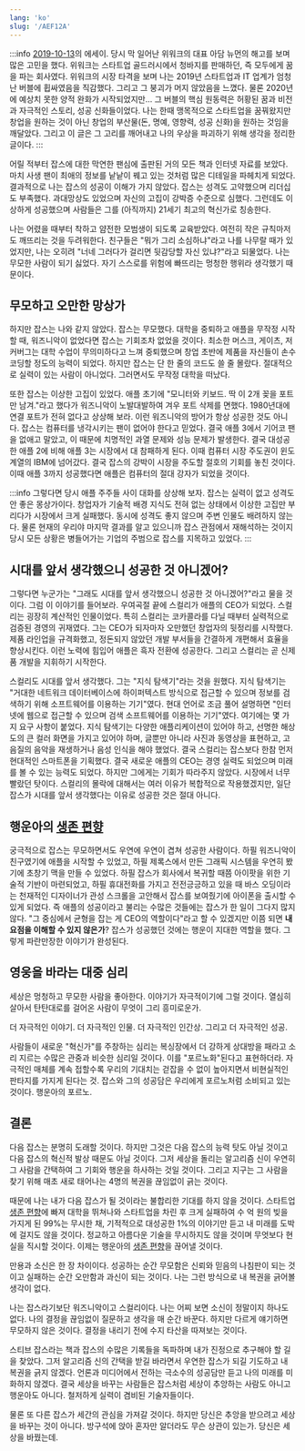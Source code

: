 ```yaml
---
lang: 'ko'
slug: '/AEF12A'
---
```


:::info
[2019-10-13](./../.././docs/journals/2019-10-13.md)의 에세이.
당시 막 일어난 위워크의 대표 아담 뉴먼의 해고를 보며 많은 고민을 했다.
위워크는 스타트업 골드러시에서 청바지를 판매하던, 즉 모두에게 꿈을 파는 회사였다.
위워크의 시장 타격을 보며 나는 2019년 스타트업과 IT 업계가 엄청난 버블에 휩싸였음을 직감했다.
그리고 그 붕괴가 머지 않았음을 느꼈다.
물론 2020년에 예상치 못한 양적 완화가 시작되었지만...
그 버블의 핵심 원동력은 허황된 꿈과 비전과 자극적인 스토리, 성공 신화들이었다.
나는 한때 맹목적으로 스타트업을 꿈꿔왔지만
창업을 원하는 것이 아닌 창업의 부산물(돈, 명예, 영향력, 성공 신화)을 원하는 것임을 깨달았다.
그리고 이 글은 그 고리를 깨어내고 나의 우상을 파괴하기 위해 생각을 정리한 글이다.
:::

어릴 적부터 잡스에 대한 막연한 팬심에 출판된 거의 모든 책과 인터넷 자료를 보았다.
마치 사생 팬이 최애의 정보를 낱낱이 꿰고 있는 것처럼 많은 디테일을 파헤치게 되었다.
결과적으로 나는 잡스의 성공이 이해가 가지 않았다.
잡스는 성격도 고약했으며 리더십도 부족했다.
과대망상도 있었으며 자신의 고집이 강박증 수준으로 심했다.
그런데도 이상하게 성공했으며 사람들은 그를 (아직까지) 21세기 최고의 혁신가로 칭송한다.

나는 어렸을 때부터 착하고 얌전한 모범생이 되도록 교육받았다.
여전히 작은 규칙마저도 깨뜨리는 것을 두려워한다.
친구들은 "뭐가 그리 소심하냐"라고 나를 나무랄 때가 있었지만,
나는 오히려 "너네 그러다가 걸리면 뒷감당할 자신 있냐?"라고 되물었다.
나는 무모한 사람이 되기 싫었다.
자기 스스로를 위험에 빠뜨리는 멍청한 행위라 생각했기 때문이다.

## 무모하고 오만한 망상가

하지만 잡스는 나와 같지 않았다.
잡스는 무모했다.
대학을 중퇴하고 애플을 무작정 시작할 때, 워즈니악이 없었다면 잡스는 기회조차 없었을 것이다.
최소한 머스크, 게이츠, 저커버그는 대학 수업이 무의미하다고 느껴 중퇴했으며
창업 초반에 제품을 자신들이 손수 코딩할 정도의 능력이 되었다.
하지만 잡스는 단 한 줄의 코드도 쓸 줄 몰랐다.
절대적으로 실력이 있는 사람이 아니었다.
그러면서도 무작정 대학을 떠났다.

또한 잡스는 이상한 고집이 있었다.
애플 초기에 "모니터와 키보드. 딱 이 2개 꽂을 포트만 남겨."라고 했다가 워즈니악이 노발대발하여 겨우 포트 삭제를 면했다.
1980년대에 연결 포트가 전혀 없다고 상상해 보라.
이런 워즈니악의 방어가 항상 성공한 것도 아니다.
잡스는 컴퓨터를 냉각시키는 팬이 없어야 한다고 믿었다.
결국 애플 3에서 기어코 팬을 없애고 말았고, 이 때문에 치명적인 과열 문제와 성능 문제가 발생한다.
결국 대성공한 애플 2에 비해 애플 3는 시장에서 대 참패하게 된다.
이때 컴퓨터 시장 주도권이 윈도 계열의 IBM에 넘어갔다.
결국 잡스의 강박이 시장을 주도할 절호의 기회를 놓친 것이다.
이때 애플 3까지 성공했다면 애플은 컴퓨터의 절대 강자가 되었을 것이다.

:::info
그렇다면 당시 애플 주주들 사이 대화를 상상해 보자.
잡스는 실력이 없고 성격도 안 좋은 몽상가이다.
창업자가 기술적 배경 지식도 전혀 없는 상태에서 이상한 고집만 부리다가 시장에서 크게 실패했다.
동시에 성격도 좋지 않으며 주변 인물도 배려하지 않는다.
물론 현재의 우리야 마지막 결과를 알고 있으니까 잡스 관점에서 재해석하는 것이지
당시 모든 상황은 병들어가는 기업의 주범으로 잡스를 지목하고 있었다.
:::

## 시대를 앞서 생각했으니 성공한 것 아니겠어?

그렇다면 누군가는 "그래도 시대를 앞서 생각했으니 성공한 것 아니겠어?"라고 물을 것이다.
그럼 이 이야기를 들어보라.
우여곡절 끝에 스컬리가 애플의 CEO가 되었다.
스컬리는 굉장히 계산적인 인물이었다.
특히 스컬리는 코카콜라를 다닐 때부터 실력적으로 검증된 경영의 귀재였다.
그는 CEO가 되자마자 오만했던 창업자의 뒷정리를 시작했다.
제품 라인업을 규격화했고, 정돈되지 않았던 개발 부서들을 간결하게 개편해서 효율을 향상시킨다.
이런 노력에 힘입어 애플은 흑자 전환에 성공한다.
그리고 스컬리는 곧 신제품 개발을 지휘하기 시작한다.

스컬리도 시대를 앞서 생각했다.
그는 "지식 탐색기"라는 것을 원했다.
지식 탐색기는 "거대한 네트워크 데이터베이스에 하이퍼텍스트 방식으로 접근할 수 있으며 정보를 검색하기 위해 소프트웨어를 이용하는 기기"였다.
현대 언어로 조금 풀어 설명하면 "인터넷에 웹으로 접근할 수 있으며 검색 소프트웨어를 이용하는 기기"였다.
여기에는 몇 가지 요구 사항이 붙었다.
지식 탐색기는 다양한 애플리케이션이 있어야 하고,
선명한 해상도의 큰 컬러 화면을 가지고 있어야 하며,
글뿐만 아니라 사진과 동영상을 표현하고,
고음질의 음악을 재생하거나 음성 인식을 해야 했었다.
결국 스컬리는 잡스보다 한참 먼저 현대적인 스마트폰을 기획했다.
결국 새로운 애플의 CEO는 경영 실력도 되었으며 미래를 볼 수 있는 능력도 되었다.
하지만 그에게는 기회가 따라주지 않았다.
시장에서 너무 빨랐던 탓이다.
스컬리의 몰락에 대해서는 여러 이유가 복합적으로 작용했겠지만,
일단 잡스가 시대를 앞서 생각했다는 이유로 성공한 것은 절대 아니다.

## 행운아의 [생존 편향](./../.././docs/pages/Survivorship%20Biased.md)

궁극적으로 잡스는 무모하면서도 우연에 우연이 겹쳐 성공한 사람이다.
하필 워즈니악이 친구였기에 애플을 시작할 수 있었고,
하필 제록스에서 만든 그래픽 시스템을 우연히 봤기에 초창기 맥을 만들 수 있었다.
하필 잡스가 회사에서 복귀할 때쯤 아이팟을 위한 기술적 기반이 마련되었고,
하필 휴대전화를 가지고 전전긍긍하고 있을 때
바스 오딩이라는 천재적인 디자이너가 관성 스크롤을 고안해서 잡스를 보여줬기에
아이폰을 출시할 수 있게 되었다.
즉 애플의 성공이라고 불리는 수많은 것들에는 잡스가 한 일이 그다지 많지 않다.
"그 중심에서 균형을 잡는 게 CEO의 역할이다"라고 할 수 있겠지만
이쯤 되면 **내 요점을 이해할 수 있지 않은가**?
잡스가 성공했던 것에는 행운이 지대한 역할을 했다.
그렇게 파란만장한 이야기가 완성된다.

## 영웅을 바라는 대중 심리

세상은 멍청하고 무모한 사람을 좋아한다.
이야기가 자극적이기에 그럴 것이다.
열심히 살아서 탄탄대로를 걸어온 사람이 무엇이 그리 흥미로운가.

더 자극적인 이야기.
더 자극적인 인물.
더 자극적인 인간상.
그리고 더 자극적인 성공.

사람들이 새로운 "혁신가"를 주창하는 심리는 복싱장에서 더 강하게 상대방을 패라고 소리 지르는 수많은 관중과 비슷한 심리일 것이다.
이를 "포르노화"된다고 표현하더라.
자극적인 매체를 계속 접할수록 우리의 기대치는 걷잡을 수 없이 높아지면서
비현실적인 판타지를 가지게 된다는 것.
잡스와 그의 성공담은 우리에게 포르노처럼 소비되고 있는 것이다.
행운아의 포르노.

## 결론

다음 잡스는 분명히 도래할 것이다.
하지만 그것은 다음 잡스의 능력 탓도 아닐 것이고 다음 잡스의 혁신적 발상 때문도 아닐 것이다.
그저 세상을 돌리는 알고리즘 신이 우연히 그 사람을 간택하여 그 기회와 행운을 하사하는 것일 것이다.
그리고 지구는 그 사람을 찾기 위해 매초 새로 태어나는 4명의 복권을 끊임없이 긁는 것이다.

때문에 나는 내가 다음 잡스가 될 것이라는 불합리한 기대를 하지 않을 것이다.
스타트업 [생존 편향](./../.././docs/pages/Survivorship%20Biased.md)에 빠져 대학을 뛰쳐나와
스타트업을 차린 후 크게 실패하여 수 억 원의 빚을 가지게 된 99%는 무시한 채,
기적적으로 대성공한 1%의 이야기만 듣고 내 미래를 도박에 걸지도 않을 것이다.
정교하고 아름다운 기술을 무시하지도 않을 것이며 무엇보다 현실을 직시할 것이다.
이제는 행운아의 [생존 편향](./../.././docs/pages/Survivorship%20Biased.md)을 끊어낼 것이다.

만용과 소신은 한 장 차이이다.
성공하는 순간 무모함은 신뢰와 믿음의 나침판이 되는 것이고
실패하는 순간 오만함과 과신이 되는 것이다.
나는 그런 방식으로 내 복권을 긁어볼 생각이 없다.

나는 잡스라기보단 워즈니악이고 스컬리이다.
나는 어찌 보면 소신이 정말이지 하나도 없다.
나의 결정을 끊임없이 질문하고 생각을 매 순간 바꾼다.
하지만 다르게 얘기하면 무모하지 않은 것이다.
결정을 내리기 전에 수지 타산을 따져보는 것이다.

스티브 잡스라는 책과 잡스의 수많은 기록들을 독파하며 내가 진정으로 추구해야 할 길을 찾았다.
그저 알고리즘 신의 간택을 받길 바라면서 우연한 잡스가 되길 기도하고 내 복권을 긁지 않겠다.
언론과 미디어에서 전하는 극소수의 성공담만 듣고 나의 미래를 미화하지 않겠다.
결국 세상을 바꾸는 사람들은 잡스처럼 세상이 추앙하는 사람도 아니고 행운아도 아니다.
철저하게 실력이 겸비된 기술자들이다.

물론 또 다른 잡스가 세간의 관심을 가져갈 것이다.
하지만 당신은 추앙을 받으려고 세상을 바꾸는 것이 아니다.
방구석에 앉아 혼자만 알더라도 무슨 상관이 있는가.
당신은 세상을 바꿨는데.

<head>
  <html lang="ko-KR"/>
</head>
